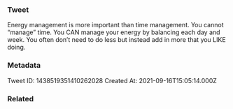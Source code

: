 ### Tweet
Energy management is more important than time management. You cannot “manage” time. You CAN manage your energy by balancing each day and week. You often don’t need to do less but instead add in more that you LIKE doing.

### Metadata
Tweet ID: 1438519351410262028
Created At: 2021-09-16T15:05:14.000Z

### Related


